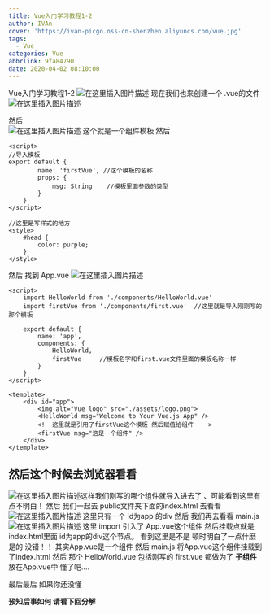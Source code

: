 ```yaml
---
title: Vue入门学习教程1-2
author: IVAn
cover: 'https://ivan-picgo.oss-cn-shenzhen.aliyuncs.com/vue.jpg'
tags:
  - Vue
categories: Vue
abbrlink: 9fa84790
date: 2020-04-02 08:10:00
---
```

Vue入门学习教程1-2
![在这里插入图片描述](https://img-blog.csdnimg.cn/20190226102947464.png?x-oss-process=image/watermark,type_ZmFuZ3poZW5naGVpdGk,shadow_10,text_aHR0cHM6Ly9ibG9nLmNzZG4ubmV0L0lWYW5MeWY=,size_16,color_FFFFFF,t_70)
现在我们也来创建一个 .vue的文件
![在这里插入图片描述](https://img-blog.csdnimg.cn/20190226103040847.png?x-oss-process=image/watermark,type_ZmFuZ3poZW5naGVpdGk,shadow_10,text_aHR0cHM6Ly9ibG9nLmNzZG4ubmV0L0lWYW5MeWY=,size_16,color_FFFFFF,t_70)

然后  
![在这里插入图片描述](https://img-blog.csdnimg.cn/20190226103902196.png?x-oss-process=image/watermark,type_ZmFuZ3poZW5naGVpdGk,shadow_10,text_aHR0cHM6Ly9ibG9nLmNzZG4ubmV0L0lWYW5MeWY=,size_16,color_FFFFFF,t_70)
这个就是一个组件模板  然后

```
<script>
//导入模板  
export default {
		name: 'firstVue', //这个模板的名称
		props: {
			msg: String    //模板里面参数的类型
		}
	}
</script>
```

```
//这里是写样式的地方
<style>
	#head {
		color: purple;
	}
</style>
```

然后 找到 App.vue
![在这里插入图片描述](https://img-blog.csdnimg.cn/20190226104141689.png?x-oss-process=image/watermark,type_ZmFuZ3poZW5naGVpdGk,shadow_10,text_aHR0cHM6Ly9ibG9nLmNzZG4ubmV0L0lWYW5MeWY=,size_16,color_FFFFFF,t_70)

```
<script>
	import HelloWorld from './components/HelloWorld.vue'
	import firstVue from './components/first.vue'  //这里就是导入刚刚写的那个模板

	export default {
		name: 'app',
		components: {
			HelloWorld,
			firstVue     //模板名字和first.vue文件里面的模板名称一样
		}
	}
</script>
```

```
<template>
	<div id="app">
		<img alt="Vue logo" src="./assets/logo.png">
		<HelloWorld msg="Welcome to Your Vue.js App" />
		<!--这里就是引用了firstVue这个模板 然后赋值给组件  -->
		<firstVue msg="这是一个组件" />   
	</div>
</template>
```

## 然后这个时候去浏览器看看
![在这里插入图片描述](https://img-blog.csdnimg.cn/20190226104551939.png?x-oss-process=image/watermark,type_ZmFuZ3poZW5naGVpdGk,shadow_10,text_aHR0cHM6Ly9ibG9nLmNzZG4ubmV0L0lWYW5MeWY=,size_16,color_FFFFFF,t_70)这样我们刚写的哪个组件就导入进去了 、可能看到这里有点不明白！ 然后 我们一起去 public文件夹下面的index.html 去看看
![在这里插入图片描述](https://img-blog.csdnimg.cn/2019022610464965.png?x-oss-process=image/watermark,type_ZmFuZ3poZW5naGVpdGk,shadow_10,text_aHR0cHM6Ly9ibG9nLmNzZG4ubmV0L0lWYW5MeWY=,size_16,color_FFFFFF,t_70)
这里只有一个 id为app 的div 
然后 我们再去看看 main.js 
![在这里插入图片描述](https://img-blog.csdnimg.cn/20190226104847123.png?x-oss-process=image/watermark,type_ZmFuZ3poZW5naGVpdGk,shadow_10,text_aHR0cHM6Ly9ibG9nLmNzZG4ubmV0L0lWYW5MeWY=,size_16,color_FFFFFF,t_70)
这里 import 引入了 App.vue这个组件  然后挂载点就是 index.html里面 id为app的div这个节点。
看到这里是不是 顿时明白了一点什麽
是的 没错！！ 其实App.vue是一个组件  然后 main.js 将App.vue这个组件挂载到了index.html 
然后 那个 HelloWorld.vue 包括刚写的 first.vue 
都做为了  **子组件**  放在App.vue中
懂了吧....



最后最后  如果你还没懂  

**预知后事如何 请看下回分解**
